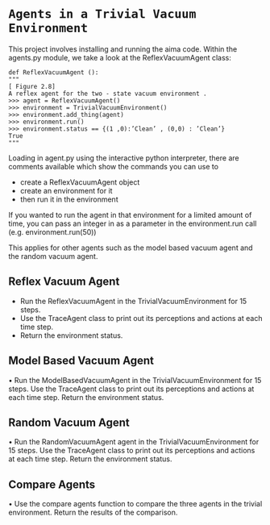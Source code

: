 # `Agents in a Trivial Vacuum Environment`
This project involves installing and running the aima code. Within the agents.py module, we take a look at the ReflexVacuumAgent class:

```
def ReflexVacuumAgent ():
"""
[ Figure 2.8]
A reflex agent for the two - state vacuum environment .
>>> agent = ReflexVacuumAgent()
>>> environment = TrivialVacuumEnvironment()
>>> environment.add_thing(agent)
>>> environment.run()
>>> environment.status == {(1 ,0):’Clean’ , (0,0) : ’Clean’}
True
"""
```
Loading in agent.py using the interactive python interpreter, there are comments available which show the commands you can use to 
- create a ReflexVacuumAgent object
- create an environment for it
- then run it in the environment

If you wanted to run the agent in that environment for a limited amount of time, you can pass an integer in as a parameter in the
environment.run call (e.g. environment.run(50))

This applies for other agents such as the model based vacuum agent and the random vacuum agent.

## Reflex Vacuum Agent
- Run the ReflexVacuumAgent in the TrivialVacuumEnvironment for 15 steps.
- Use the TraceAgent class to print out its perceptions and actions at each time step.
- Return the environment status.

## Model Based Vacuum Agent
• Run the ModelBasedVacuumAgent in the TrivialVacuumEnvironment for 15 steps.
Use the TraceAgent class to print out its perceptions and actions at each time step.
Return the environment status.

## Random Vacuum Agent
• Run the RandomVacuumAgent agent in the TrivialVacuumEnvironment for 15 steps.
Use the TraceAgent class to print out its perceptions and actions at each time step.
Return the environment status.

## Compare Agents
• Use the compare agents function to compare the three agents in the trivial environment. Return the results of the comparison.
